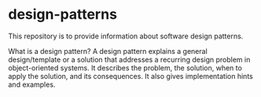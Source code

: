 # design-patterns

This repository is to provide information about software design patterns.

What is a design pattern?
A design pattern explains a general design/template or a solution that addresses a recurring design problem in object-oriented systems. It describes the problem, the solution, when to apply the solution, and its consequences. It also gives implementation hints and examples.
